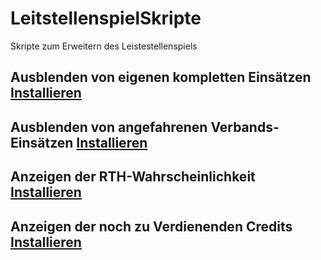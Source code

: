 # LeitstellenspielSkripte
Skripte zum Erweitern des Leistestellenspiels

## Ausblenden von eigenen kompletten Einsätzen [Installieren](https://github.com/Drumloer/LeitstellenspielSkripte/raw/main/LSS_Ausblenden_von_Einsatzen/Ausblenden_Einsaetze.user.js)

## Ausblenden von angefahrenen Verbands-Einsätzen [Installieren](https://github.com/Drumloer/LeitstellenspielSkripte/raw/main/LSS_Ausblenden_von_Verbandseinsaetzen/Ausblenden_Verbands-Einsaetze.user.js)

## Anzeigen der RTH-Wahrscheinlichkeit [Installieren](https://github.com/Drumloer/LeitstellenspielSkripte/raw/main/LSS_RTH_Wahrscheinlichkeit/ZeigeRTHWkt.user.js)

## Anzeigen der noch zu Verdienenden Credits [Installieren](https://github.com/Drumloer/LeitstellenspielSkripte/raw/main/LSS_RemainingCredits/remainingCredits.user.js)
